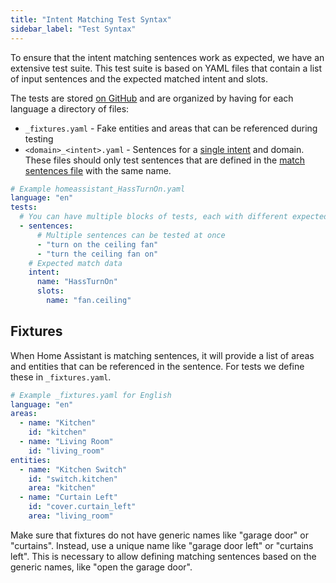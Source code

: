```yaml
---
title: "Intent Matching Test Syntax"
sidebar_label: "Test Syntax"
---
```


To ensure that the intent matching sentences work as expected, we have an extensive test suite. This test suite is based on YAML files that contain a list of input sentences and the expected matched intent and slots.

The tests are stored [on GitHub](https://github.com/home-assistant/intents/tree/main/tests) and are organized by having for each language a directory of files:

 - `_fixtures.yaml` - Fake entities and areas that can be referenced during testing
 - `<domain>_<intent>.yaml` - Sentences for a [single intent](./supported-intents.md) and domain. These files should only test sentences that are defined in the [match sentences file](./matching-syntax.md) with the same name.

``` yaml
# Example homeassistant_HassTurnOn.yaml
language: "en"
tests:
  # You can have multiple blocks of tests, each with different expected match data
  - sentences:
      # Multiple sentences can be tested at once
      - "turn on the ceiling fan"
      - "turn the ceiling fan on"
    # Expected match data
    intent:
      name: "HassTurnOn"
      slots:
        name: "fan.ceiling"
```

## Fixtures

When Home Assistant is matching sentences, it will provide a list of areas and entities that can be referenced in the sentence. For tests we define these in `_fixtures.yaml`.

```yaml
# Example _fixtures.yaml for English
language: "en"
areas:
  - name: "Kitchen"
    id: "kitchen"
  - name: "Living Room"
    id: "living_room"
entities:
  - name: "Kitchen Switch"
    id: "switch.kitchen"
    area: "kitchen"
  - name: "Curtain Left"
    id: "cover.curtain_left"
    area: "living_room"
```

Make sure that fixtures do not have generic names like "garage door" or "curtains". Instead, use a unique name like "garage door left" or "curtains left". This is necessary to allow defining matching sentences based on the generic names, like "open the garage door".
